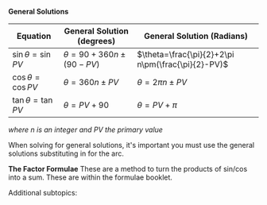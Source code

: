 **General Solutions**

| Equation             | General Solution (degrees)  | General Solution (Radians)                         |
| -------------------- | --------------------------- | -------------------------------------------------- |
| $\sin\theta=\sin PV$ | $\theta=90+360 n\pm(90-PV)$ | $\theta=\frac{\pi}{2}+2\pi n\pm(\frac{\pi}{2}-PV)$ |
| $\cos\theta=\cos PV$ | $\theta=360 n\pm PV$        | $\theta=2\pi n\pm PV$                              |
| $\tan\theta=\tan PV$ | $\theta=PV+90$              | $\theta=PV+\pi$                                    |
*where n is an integer and PV the primary value*

When solving for general solutions, it's important you must use the general solutions substituting in for the arc.

**The Factor Formulae**
These are a method to turn the products of sin/cos into a sum. These are within the formulae booklet.

Additional subtopics:
```folder-index-content
```